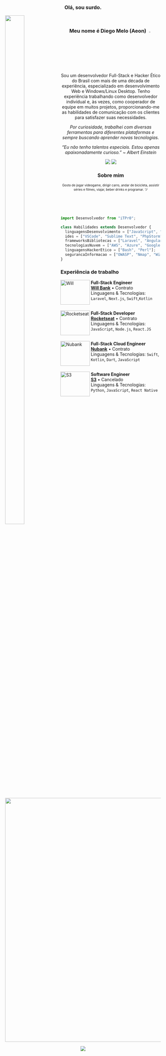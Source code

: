 <h3 align="center">
	Olá, sou surdo.
</h3>

<img align="left" width="35%" height="65%" src="https://github-production-user-asset-6210df.s3.amazonaws.com/66981750/294523189-1d237b88-7dc3-490c-b88c-200be1d2ff1f.png"><br> 
	<div align="center"><h3>Meu nome é Diego Melo (Aeon) <img src="https://media.giphy.com/media/hvRJCLFzcasrR4ia7z/giphy.gif" width="3%"></h3></div>

<p align="center">
    Sou um desenvolvedor Full-Stack e Hacker Ético do Brasil com mais de uma década de experiência, especializado em desenvolvimento Web e Windows/Linux Desktop. Tenho experiência trabalhando como desenvolvedor individual e, às vezes, como cooperador de equipe em muitos projetos, proporcionando-me as habilidades de comunicação com os clientes para satisfazer suas necessidades.
</p>

<p align="center">
    <i>Por curiosidade, trabalhei com diversas ferramentas para diferentes plataformas e sempre buscando aprender novas tecnologias.</i>
</p>

<p align="center">
    <i>“Eu não tenho talentos especiais. Estou apenas apaixonadamente curioso.” ~ Albert Einstein</i>
</p>

<div align="center">
	<a href="https://bit.ly/3rJy1pJ"><img src="https://img.shields.io/badge/Telegram-2CA5E0?style=for-the-badge&logo=telegram&logoColor=white"></a>
	<a href="https://bit.ly/3q9JgJg"><img src="https://img.shields.io/badge/discord-%237289DA.svg?&style=for-the-badge&logo=discord&logoColor=white"></a>
</div>

<h3>
	<p align="center">
  	Sobre mim
	</p>
</h3>

<p align="center">
  <font size="1">
    Gosto de jogar videogame, dirigir carro, andar de bicicleta, assistir séries e filmes, viajar, beber drinks e programar. ツ
  </font>
</p>
<br><br><br/>

```js
import Desenvolvedor from "iTPr0";

class Habilidades extends Desenvolvedor {
  linguagensDesenvolvimento = ["JavaScript", "TypeScript", "C#", "C++", "Node.JS", "PHP", "React.JS", "Python", "Swift", "Kotlin", "Rust"];
  ides = ["VSCode", "Sublime Text", "PhpStorm", "Atom", "Xcode"];
  frameworksBibliotecas = ["Laravel", "Angular.JS", "Vue.JS", "Express"];
  tecnologiasNuvem = ["AWS", "Azure", "Google Cloud", "Docker"];
  linguagensHackerEtico = ["Bash", "Perl"];
  segurancaInformacao = ["OWASP", "Nmap", "Wireshark", "Metasploit"];
}
```

### Experiência de trabalho
[<img align="left" height="80px" width="95px" alt="Will" src="https://willbank.com.br/images/logo/logo-will-bank.svg"/>](https://willbank.com.br/)

**Full-Stack Engineer** \
[**Will Bank**](https://willbank.com.br/) • Contrato \
Linguagens & Tecnologias: `Laravel`, `Next.js`, `Swift`,`Kotlin`\
<br/>

[<img align="left" height="80px" width="95px" alt="Rocketseat" src="https://yt3.ggpht.com/ytc/AKedOLQkXnYChXAHOeBQLzwhk1_BHYgUXs6ITQOakoeNoQ=s900-c-k-c0x00ffffff-no-rj"/>](https://rocketseat.com.br/)

**Full-Stack Developer** \
[**Rocketseat**](https://rocketseat.com.br/) • Contrato \
Linguagens & Tecnologias: `JavaScript`, `Node.js`, `React.JS`\
<br/>

[<img align="left" height="80px" width="95px" alt="Nubank" src="https://nubank.com.br/images/nu-icon.png?v=2"/>](https://nubank.com.br/)

**Full-Stack Cloud Engineer** \
[**Nubank**](https://nubank.com.br/) • Contrato \
Linguagens & Tecnologias: `Swift`, `Kotlin`, `Dart`, `JavaScript` \
<br/>

[<img align="left" height="80px" width="95px" alt="S3" src="https://s3saude.org.br/wp-content/uploads/2021/02/Logo-s3-saude.png"/>](https://s3saude.org.br/)

**Software Engineer** \
[**S3**](https://s3saude.org.br/) • Cancelado \
Linguagens & Tecnologias: `Python`, `JavaScript`, `React Native`\
<br/>

<br/>
<p align="center">
  <a href="https://github.com/iTPr0" title="repositório de troféus">
    <img width="790" src="https://github-profile-trophy.vercel.app/?username=iTPr0&column=9&theme=darkhub&no-frame=true&no-bg=true"/>
  </a>
</p>

<div align="center">
  <img src="https://komarev.com/ghpvc/?username=iTPr0&label=♥%20Visitantes&color=blue&style=for-the-badge">
</div>
</br>